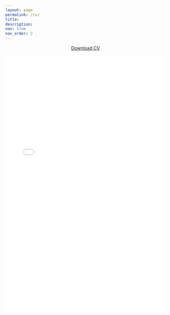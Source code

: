 ```yaml
---
layout: page
permalink: /cv/
title: 
description: 
nav: true
nav_order: 2
---
```


<div style="text-align: center; margin-bottom: 20px;">
  <a href="{{ '/assets/pdf/cv.pdf' | relative_url }}" 
     target="_blank" 
     class="btn btn-primary">
    <i class="fas fa-download"></i> Download CV
  </a>
</div>

<iframe 
  src="{{ '/assets/pdf/cv.pdf' | relative_url }}" 
  width="100%" 
  height="800px" 
  style="border: none;">
  <p>Your browser does not support iframes. <a href="{{ '/assets/pdf/cv.pdf' | relative_url }}">Download the CV</a></p>
</iframe>